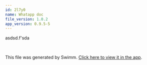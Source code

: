 ```yaml
---
id: 2l7y0
name: Whatapp doc
file_version: 1.0.2
app_version: 0.9.5-5
---
```


asdsd.f'sda

<br/>

This file was generated by Swimm. [Click here to view it in the app](http://localhost:5000/repos/Z2l0aHViJTNBJTNBc3Rva2Utd2VhdGhlciUzQSUzQUFkZGllQ29oZW4=/docs/2l7y0).